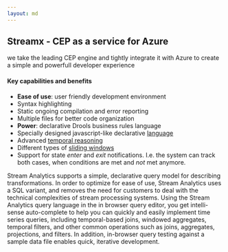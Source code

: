 ```yaml
---
layout: md
---
```

## Streamx - CEP as a service for Azure
we take the leading CEP engine and tightly integrate it with Azure to create a simple and powerfull developer experience

#### Key capabilities and benefits
* **Ease of use**: user friendly development environment
 * Syntax highlighting
 * Static ongoing compilation and error reporting
 * Multiple files for better code organization
* **Power**: declarative Drools business rules language
 * Specially designed javascript-like declarative <a href="http://docs.jboss.org/drools/release/6.3.0.Final/drools-docs/html/ch08.html" target="_blank">language</a>
 * Advanced <a href="http://docs.jboss.org/drools/release/6.3.0.Final/drools-docs/html/ch09.html#d0e12237" target="_blank">temporal reasoning</a>
 * Different types of <a href="http://docs.jboss.org/drools/release/6.3.0.Final/drools-docs/html/ch09.html#d0e12032" target="_blank">sliding windows</a>
 * Support for state *enter* and *exit* notifications. I.e. the system can track both cases, when conditions are met and *not* met anymore.

Stream Analytics supports a simple, declarative query model for describing transformations. 
In order to optimize for ease of use, Stream Analytics uses a SQL variant, and removes the need for customers to deal with the 
technical complexities of stream processing systems. Using the Stream Analytics query language in the in browser query editor, 
you get intelli-sense auto-complete to help you can quickly and easily implement time series queries, including temporal-based joins, 
windowed aggregates, temporal filters, and other common operations such as joins, aggregates, projections, and filters. 
In addition, in-browser query testing against a sample data file enables quick, iterative development.
